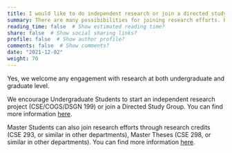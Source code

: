 ```yaml
---
title: I would like to do independent research or join a directed study group with the HXI Lab
summary: There are many possibibilities for joining research efforts. Read further to better understand what would best fit your plans.
reading_time: false  # Show estimated reading time?
share: false  # Show social sharing links?
profile: false  # Show author profile?
comments: false  # Show comments?
date: "2021-12-02"
weight: 70
---
```

Yes, we welcome any engagement with research at both undergraduate and graduate level.

We encourage Undergraduate Students to start an independent research project (CSE/COGS/DSGN 199) or join a Directed Study Group.
You can find more information [here](/faq/join-us/#undergraduate).

Master Students can also join research efforts through research credits (CSE 293, or similar in other departments), Master Theses (CSE 298, or similar in other departments). You can find more information [here](/faq/join-us/#master).
